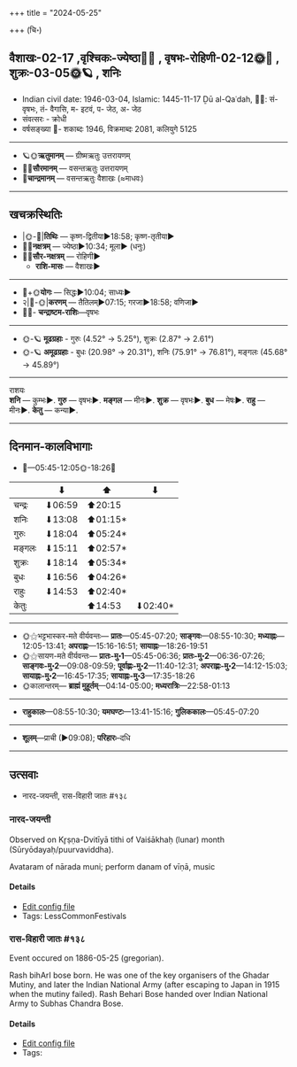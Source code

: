 +++
title = "2024-05-25"

+++
(चि॰)
## वैशाखः-02-17  ,वृश्चिकः-ज्येष्ठा🌛🌌  ,  वृषभः-रोहिणी-02-12🌞🌌  ,  शुक्रः-03-05🌞🪐  , शनिः
- Indian civil date: 1946-03-04, Islamic: 1445-11-17 Ḏū al-Qaʿdah, 🌌🌞: सं- वृषभः, तं- वैगासि, म- इटवं, प- जेठ, अ- जेठ
- संवत्सरः - क्रोधी
- वर्षसङ्ख्या 🌛- शकाब्दः 1946, विक्रमाब्दः 2081, कलियुगे 5125
___________________
- 🪐🌞**ऋतुमानम्** — ग्रीष्मऋतुः उत्तरायणम्
- 🌌🌞**सौरमानम्** — वसन्तऋतुः उत्तरायणम्
- 🌛**चान्द्रमानम्** — वसन्तऋतुः वैशाखः (≈माधवः)
___________________


## खचक्रस्थितिः
- |🌞-🌛|**तिथिः** — कृष्ण-द्वितीया►18:58; कृष्ण-तृतीया►  
- 🌌🌛**नक्षत्रम्** — ज्येष्ठा►10:34; मूला► (धनुः)  
- 🌌🌞**सौर-नक्षत्रम्** — रोहिणी►  
  - **राशि-मासः** — वैशाखः► 
___________________
- 🌛+🌞**योगः** — सिद्धः►10:04; साध्यः►  
- २|🌛-🌞|**करणम्** — तैतिलम्►07:15; गरजा►18:58; वणिजा►  
- 🌌🌛- **चन्द्राष्टम-राशिः**—वृषभः  
___________________
- 🌞-🪐 **मूढग्रहाः** - गुरुः (4.52° → 5.25°), शुक्रः (2.87° → 2.61°)
- 🌞-🪐 **अमूढग्रहाः** - बुधः (20.98° → 20.31°), शनिः (75.91° → 76.81°), मङ्गलः (45.68° → 45.89°)
___________________
राशयः  
**शनि** — कुम्भः►. **गुरु** — वृषभः►. **मङ्गल** — मीनः►. **शुक्र** — वृषभः►. **बुध** — मेषः►. **राहु** — मीनः►. **केतु** — कन्या►. 
___________________


## दिनमान-कालविभागाः
- 🌅—05:45-12:05🌞-18:26🌇  

|      |⬇     |⬆     |⬇     |
|------|-----|-----|------|
|चन्द्रः|⬇06:59 |⬆20:15 |     |
|शनिः   |⬇13:08 |⬆01:15*|     |
|गुरुः  |⬇18:04 |⬆05:24*|     |
|मङ्गलः |⬇15:11 |⬆02:57*|     |
|शुक्रः |⬇18:14 |⬆05:34*|     |
|बुधः   |⬇16:56 |⬆04:26*|     |
|राहुः  |⬇14:53 |⬆02:40*|     |
|केतुः  |     |⬆14:53 |⬇02:40*|
___________________
- 🌞⚝भट्टभास्कर-मते वीर्यवन्तः— **प्रातः**—05:45-07:20; **साङ्गवः**—08:55-10:30; **मध्याह्नः**—12:05-13:41; **अपराह्णः**—15:16-16:51; **सायाह्नः**—18:26-19:51  
- 🌞⚝सायण-मते वीर्यवन्तः— **प्रातः-मु॰1**—05:45-06:36; **प्रातः-मु॰2**—06:36-07:26; **साङ्गवः-मु॰2**—09:08-09:59; **पूर्वाह्णः-मु॰2**—11:40-12:31; **अपराह्णः-मु॰2**—14:12-15:03; **सायाह्नः-मु॰2**—16:45-17:35; **सायाह्नः-मु॰3**—17:35-18:26  
- 🌞कालान्तरम्— **ब्राह्मं मुहूर्तम्**—04:14-05:00; **मध्यरात्रिः**—22:58-01:13  
___________________
- **राहुकालः**—08:55-10:30; **यमघण्टः**—13:41-15:16; **गुलिककालः**—05:45-07:20  
___________________
- **शूलम्**—प्राची (►09:08); **परिहारः**–दधि  
___________________

## उत्सवाः
- नारद-जयन्ती, रास-विहारी जातः #१३८
### नारद-जयन्ती

Observed on Kr̥ṣṇa-Dvitīyā tithi of Vaiśākhaḥ (lunar) month (Sūryōdayaḥ/puurvaviddha). 

Avataram of nārada muni; perform danam of vīṇā, music

#### Details
- [Edit config file](https://github.com/jyotisham/adyatithi/blob/master/mahApuruSha/RShi/lunar_month/tithi/02/17/nArada~jayantI.toml)
- Tags: LessCommonFestivals


### रास-विहारी जातः #१३८

Event occured on 1886-05-25 (gregorian). 

Rash bihArI bose born. He was one of the key organisers of the Ghadar Mutiny, and later the Indian National Army (after escaping to Japan in 1915 when the mutiny failed). Rash Behari Bose handed over Indian National Army to Subhas Chandra Bose.

#### Details
- [Edit config file](https://github.com/jyotisham/adyatithi/blob/master/mahApuruSha/xatra-later/gregorian/day/05/25/rAsa-vihArI_jAtaH.toml)
- Tags: 


